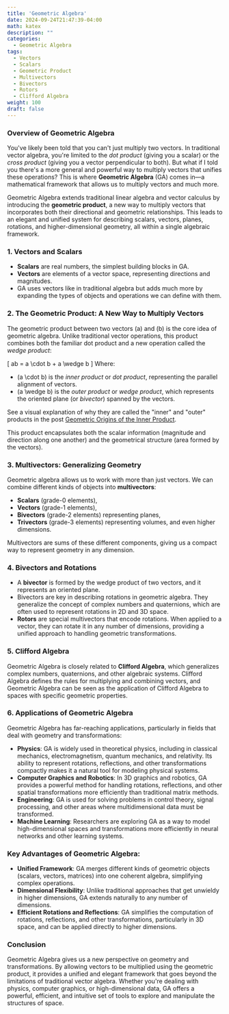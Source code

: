 ```yaml
---
title: 'Geometric Algebra'
date: 2024-09-24T21:47:39-04:00
math: katex
description: ""
categories:
  - Geometric Algebra
tags:
  - Vectors
  - Scalars
  - Geometric Product
  - Multivectors
  - Bivectors
  - Rotors
  - Clifford Algebra
weight: 100
draft: false
---
```


### **Overview of Geometric Algebra**

You've likely been told that you can't just multiply two vectors. In traditional vector algebra, you're limited to the *dot product* (giving you a scalar) or the *cross product* (giving you a vector perpendicular to both). But what if I told you there's a more general and powerful way to multiply vectors that unifies these operations? This is where **Geometric Algebra** (GA) comes in—a mathematical framework that allows us to multiply vectors and much more.

Geometric Algebra extends traditional linear algebra and vector calculus by introducing the **geometric product**, a new way to multiply vectors that incorporates both their directional and geometric relationships. This leads to an elegant and unified system for describing scalars, vectors, planes, rotations, and higher-dimensional geometry, all within a single algebraic framework.

### 1. **Vectors and Scalars**
   - **Scalars** are real numbers, the simplest building blocks in GA.
   - **Vectors** are elements of a vector space, representing directions and magnitudes.
   - GA uses vectors like in traditional algebra but adds much more by expanding the types of objects and operations we can define with them.

### 2. **The Geometric Product: A New Way to Multiply Vectors**
   The geometric product between two vectors \(a\) and \(b\) is the core idea of geometric algebra. Unlike traditional vector operations, this product combines both the familiar dot product and a new operation called the *wedge product*:
   
   \[
   ab = a \cdot b + a \wedge b
   \]
   Where:
   - \(a \cdot b\) is the *inner product* or *dot product*, representing the parallel alignment of vectors.
   - \(a \wedge b\) is the *outer product* or *wedge product*, which represents the oriented plane (or *bivector*) spanned by the vectors.

   See a visual explanation of why they are called the "inner" and "outer" products in the post [Geometric Origins of the Inner Product](/math-notes/posts/geometric-origins-of-the-inner-product/).

   This product encapsulates both the scalar information (magnitude and direction along one another) and the geometrical structure (area formed by the vectors).

### 3. **Multivectors: Generalizing Geometry**
   Geometric algebra allows us to work with more than just vectors. We can combine different kinds of objects into **multivectors**:
   - **Scalars** (grade-0 elements),
   - **Vectors** (grade-1 elements),
   - **Bivectors** (grade-2 elements) representing planes,
   - **Trivectors** (grade-3 elements) representing volumes, and even higher dimensions.

   Multivectors are sums of these different components, giving us a compact way to represent geometry in any dimension.

### 4. **Bivectors and Rotations**
   - A **bivector** is formed by the wedge product of two vectors, and it represents an oriented plane. 
   - Bivectors are key in describing rotations in geometric algebra. They generalize the concept of complex numbers and quaternions, which are often used to represent rotations in 2D and 3D space.
   - **Rotors** are special multivectors that encode rotations. When applied to a vector, they can rotate it in any number of dimensions, providing a unified approach to handling geometric transformations.

### 5. **Clifford Algebra**
   Geometric Algebra is closely related to **Clifford Algebra**, which generalizes complex numbers, quaternions, and other algebraic systems. Clifford Algebra defines the rules for multiplying and combining vectors, and Geometric Algebra can be seen as the application of Clifford Algebra to spaces with specific geometric properties.

### 6. **Applications of Geometric Algebra**
   Geometric Algebra has far-reaching applications, particularly in fields that deal with geometry and transformations:
   - **Physics**: GA is widely used in theoretical physics, including in classical mechanics, electromagnetism, quantum mechanics, and relativity. Its ability to represent rotations, reflections, and other transformations compactly makes it a natural tool for modeling physical systems.
   - **Computer Graphics and Robotics**: In 3D graphics and robotics, GA provides a powerful method for handling rotations, reflections, and other spatial transformations more efficiently than traditional matrix methods.
   - **Engineering**: GA is used for solving problems in control theory, signal processing, and other areas where multidimensional data must be transformed.
   - **Machine Learning**: Researchers are exploring GA as a way to model high-dimensional spaces and transformations more efficiently in neural networks and other learning systems.

### Key Advantages of Geometric Algebra:
   - **Unified Framework**: GA merges different kinds of geometric objects (scalars, vectors, matrices) into one coherent algebra, simplifying complex operations.
   - **Dimensional Flexibility**: Unlike traditional approaches that get unwieldy in higher dimensions, GA extends naturally to any number of dimensions.
   - **Efficient Rotations and Reflections**: GA simplifies the computation of rotations, reflections, and other transformations, particularly in 3D space, and can be applied directly to higher dimensions.

### Conclusion
Geometric Algebra gives us a new perspective on geometry and transformations. By allowing vectors to be multiplied using the geometric product, it provides a unified and elegant framework that goes beyond the limitations of traditional vector algebra. Whether you're dealing with physics, computer graphics, or high-dimensional data, GA offers a powerful, efficient, and intuitive set of tools to explore and manipulate the structures of space.